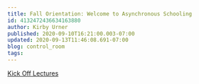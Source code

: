 ```yaml
---
title: Fall Orientation: Welcome to Asynchronous Schooling
id: 4132472436634163880
author: Kirby Urner
published: 2020-09-10T16:21:00.003-07:00
updated: 2020-09-13T11:46:08.691-07:00
blog: control_room
tags: 
---
```


[Kick Off Lectures](https://mybizmo.blogspot.com/2020/09/fall-term-2020-kick-off-lectures.html)